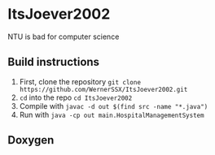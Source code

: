 # ItsJoever2002
NTU is bad for computer science


## Build instructions
1. First, clone the repository `git clone https://github.com/WernerSSX/ItsJoever2002.git`
2. `cd` into the repo `cd ItsJoever2002`
3. Compile with `javac -d out $(find src -name "*.java")`
4. Run with `java -cp out main.HospitalManagementSystem`

## Doxygen
